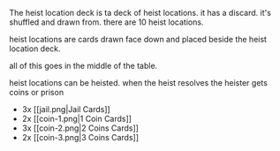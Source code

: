 
The heist location deck is ta deck of heist locations. it has a discard. it's shuffled and drawn from. there are 10 heist locations.

heist locations are cards drawn face down and placed beside the heist location deck.

all of this goes in the middle of the table.

heist locations can be heisted. when the heist resolves the heister gets coins or prison

- 3x [[jail.png|Jail Cards]]
- 2x [[coin-1.png|1 Coin Cards]]
- 3x [[coin-2.png|2 Coins Cards]]
- 2x [[coin-3.png|3 Coins Cards]]